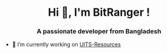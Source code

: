 <h1 align="center">Hi 👋, I'm BitRanger !</h1>
<h3 align="center">A passionate developer from Bangladesh</h3>

- 🔭 I’m currently working on [UITS-Resources](https://uits-res.netlify.app/)
